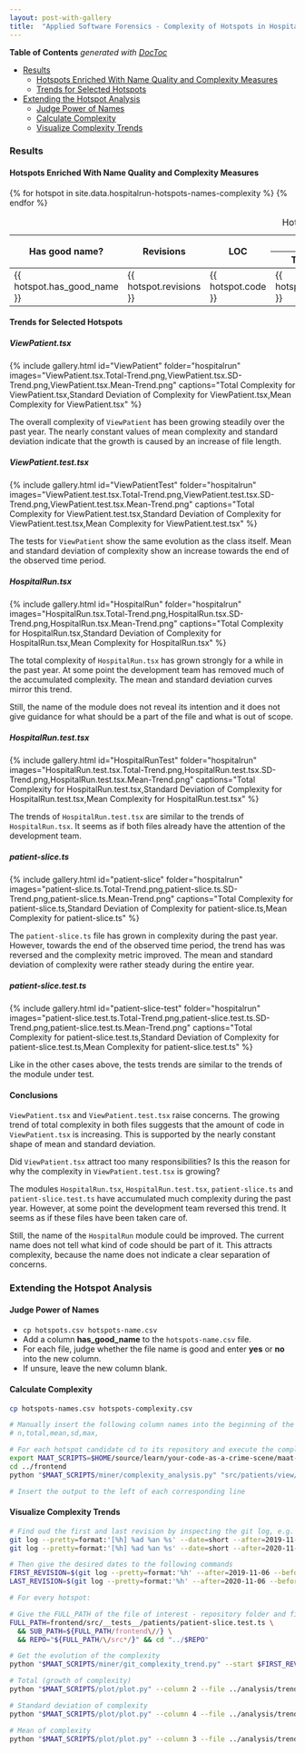 ```yaml
---
layout: post-with-gallery
title:  "Applied Software Forensics - Complexity of Hotspots in HospitalRun"
---
```


<!-- doctoc --maxlevel 4 /Users/stefan/source/wonderbird/wonderbird.github.io/_posts/2022-02-26-applied-forensics-complexity-of-hotspots.md -->
<!-- START doctoc generated TOC please keep comment here to allow auto update -->
<!-- DON'T EDIT THIS SECTION, INSTEAD RE-RUN doctoc TO UPDATE -->
**Table of Contents**  *generated with [DocToc](https://github.com/thlorenz/doctoc)*

- [Results](#results)
  - [Hotspots Enriched With Name Quality and Complexity Measures](#hotspots-enriched-with-name-quality-and-complexity-measures)
  - [Trends for Selected Hotspots](#trends-for-selected-hotspots)
- [Extending the Hotspot Analysis](#extending-the-hotspot-analysis)
  - [Judge Power of Names](#judge-power-of-names)
  - [Calculate Complexity](#calculate-complexity)
  - [Visualize Complexity Trends](#visualize-complexity-trends)

<!-- END doctoc generated TOC please keep comment here to allow auto update -->

### Results

#### Hotspots Enriched With Name Quality and Complexity Measures

<table>
  <thead>
    <caption>Hotspots</caption>
    <tr>
      <th rowspan="2">Has good name?</th>
      <th rowspan="2">Revisions</th>
      <th rowspan="2">LOC</th>
      <th colspan="4">Complexity</th>
      <th rowspan="2" style="text-align: left">Module</th>
    </tr>
    <tr>
      <th>Total</th>
      <th>Mean</th>
      <th>SDev</th>
      <th>Max</th>
    </tr>
  </thead>

  <tbody>
    {% for hotspot in site.data.hospitalrun-hotspots-names-complexity %}
    <tr>
      <td>{{ hotspot.has_good_name }}</td>
      <td>{{ hotspot.revisions }}</td>
      <td>{{ hotspot.code }}</td>
      <td>{{ hotspot.total }}</td>
      <td>{{ hotspot.mean }}</td>
      <td>{{ hotspot.sd }}</td>
      <td>{{ hotspot.max }}</td>
      <td style="text-align: left">{{ hotspot.module }}</td>
    </tr>
    {% endfor %}
  </tbody>

</table>

#### Trends for Selected Hotspots

##### ViewPatient.tsx

{% include gallery.html id="ViewPatient" folder="hospitalrun"
   images="ViewPatient.tsx.Total-Trend.png,ViewPatient.tsx.SD-Trend.png,ViewPatient.tsx.Mean-Trend.png"
   captions="Total Complexity for ViewPatient.tsx,Standard Deviation of Complexity for ViewPatient.tsx,Mean Complexity for ViewPatient.tsx" %}

The overall complexity of `ViewPatient` has been growing steadily over the past year. The nearly constant values of mean complexity and standard deviation indicate that the growth is caused by an increase of file length.

##### ViewPatient.test.tsx

{% include gallery.html id="ViewPatientTest" folder="hospitalrun"
   images="ViewPatient.test.tsx.Total-Trend.png,ViewPatient.test.tsx.SD-Trend.png,ViewPatient.test.tsx.Mean-Trend.png"
   captions="Total Complexity for ViewPatient.test.tsx,Standard Deviation of Complexity for ViewPatient.test.tsx,Mean Complexity for ViewPatient.test.tsx" %}

The tests for `ViewPatient` show the same evolution as the class itself. Mean and standard deviation of complexity show an increase towards the end of the observed time period.

##### HospitalRun.tsx

{% include gallery.html id="HospitalRun" folder="hospitalrun"
   images="HospitalRun.tsx.Total-Trend.png,HospitalRun.tsx.SD-Trend.png,HospitalRun.tsx.Mean-Trend.png"
   captions="Total Complexity for HospitalRun.tsx,Standard Deviation of Complexity for HospitalRun.tsx,Mean Complexity for HospitalRun.tsx" %}

The total complexity of `HospitalRun.tsx` has grown strongly for a while in the past year. At some point the development team has removed much of the accumulated complexity. The mean and standard deviation curves mirror this trend.

Still, the name of the module does not reveal its intention and it does not give guidance for what should be a part of the file and what is out of scope.

##### HospitalRun.test.tsx

{% include gallery.html id="HospitalRunTest" folder="hospitalrun"
   images="HospitalRun.test.tsx.Total-Trend.png,HospitalRun.test.tsx.SD-Trend.png,HospitalRun.test.tsx.Mean-Trend.png"
   captions="Total Complexity for HospitalRun.test.tsx,Standard Deviation of Complexity for HospitalRun.test.tsx,Mean Complexity for HospitalRun.test.tsx" %}

The trends of `HospitalRun.test.tsx` are similar to the trends of `HospitalRun.tsx`. It seems as if both files already have the attention of the development team.

##### patient-slice.ts

{% include gallery.html id="patient-slice" folder="hospitalrun"
   images="patient-slice.ts.Total-Trend.png,patient-slice.ts.SD-Trend.png,patient-slice.ts.Mean-Trend.png"
   captions="Total Complexity for patient-slice.ts,Standard Deviation of Complexity for patient-slice.ts,Mean Complexity for patient-slice.ts" %}

The `patient-slice.ts` file has grown in complexity during the past year. However, towards the end of the observed time period, the trend has was reversed and the complexity metric improved. The mean and standard deviation of complexity were rather steady during the entire year.

##### patient-slice.test.ts

{% include gallery.html id="patient-slice-test" folder="hospitalrun"
   images="patient-slice.test.ts.Total-Trend.png,patient-slice.test.ts.SD-Trend.png,patient-slice.test.ts.Mean-Trend.png"
   captions="Total Complexity for patient-slice.test.ts,Standard Deviation of Complexity for patient-slice.test.ts,Mean Complexity for patient-slice.test.ts" %}

Like in the other cases above, the tests trends are similar to the trends of the module under test.

#### Conclusions

`ViewPatient.tsx` and `ViewPatient.test.tsx` raise concerns. The growing trend of total complexity in both files suggests that the amount of code in `ViewPatient.tsx` is increasing. This is supported by the nearly constant shape of mean and standard deviation.

Did `ViewPatient.tsx` attract too many responsibilities?
Is this the reason for why the complexity in `ViewPatient.test.tsx` is growing?

The modules `HospitalRun.tsx`, `HospitalRun.test.tsx`, `patient-slice.ts` and `patient-slice.test.ts` have accumulated much complexity during the past year. However, at some point the development team reversed this trend. It seems as if these files have been taken care of.

 Still, the name of the `HospitalRun` module could be improved. The current name does not tell what kind of code should be part of it. This attracts complexity, because the name does not indicate a clear separation of concerns.

### Extending the Hotspot Analysis

#### Judge Power of Names

- `cp hotspots.csv hotspots-name.csv`
- Add a column **has_good_name** to the `hotspots-name.csv` file.
- For each file, judge whether the file name is good and enter **yes** or **no** into the new column.
- If unsure, leave the new column blank.

#### Calculate Complexity

```sh
cp hotspots-names.csv hotspots-complexity.csv

# Manually insert the following column names into the beginning of the file:
# n,total,mean,sd,max,

# For each hotspot candidate cd to its repository and execute the complexity_analysis:
export MAAT_SCRIPTS=$HOME/source/learn/your-code-as-a-crime-scene/maat-scripts
cd ../frontend
python "$MAAT_SCRIPTS/miner/complexity_analysis.py" "src/patients/view/ViewPatient.tsx"

# Insert the output to the left of each corresponding line
```

#### Visualize Complexity Trends

```sh
# Find oud the first and last revision by inspecting the git log, e.g.
git log --pretty=format:'[%h] %ad %an %s' --date=short --after=2019-11-06 --before=2019-11-11 # First considered commit in 2019
git log --pretty=format:'[%h] %ad %an %s' --date=short --after=2020-11-06 --before=2020-11-08 # Last considered commit in 2020

# Then give the desired dates to the following commands
FIRST_REVISION=$(git log --pretty=format:'%h' --after=2019-11-06 --before=2019-11-11) && git log ${FIRST_REVISION}~1..${FIRST_REVISION} --
LAST_REVISION=$(git log --pretty=format:'%h' --after=2020-11-06 --before=2020-11-08) && git log ${LAST_REVISION}~1..${LAST_REVISION} --

# For every hotspot:

# Give the FULL_PATH of the file of interest - repository folder and file name are derived automatically.
FULL_PATH=frontend/src/__tests__/patients/patient-slice.test.ts \
  && SUB_PATH=${FULL_PATH/frontend\//} \
  && REPO="${FULL_PATH/\/src*/}" && cd "../$REPO"

# Get the evolution of the complexity
python "$MAAT_SCRIPTS/miner/git_complexity_trend.py" --start $FIRST_REVISION --end $LAST_REVISION --file "$SUB_PATH" > ../analysis/trend_data.csv

# Total (growth of complexity)
python "$MAAT_SCRIPTS/plot/plot.py" --column 2 --file ../analysis/trend_data.csv

# Standard deviation of complexity
python "$MAAT_SCRIPTS/plot/plot.py" --column 4 --file ../analysis/trend_data.csv

# Mean of complexity
python "$MAAT_SCRIPTS/plot/plot.py" --column 3 --file ../analysis/trend_data.csv
```
